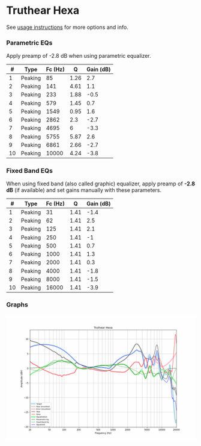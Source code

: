 # Truthear Hexa
See [usage instructions](https://github.com/jaakkopasanen/AutoEq#usage) for more options and info.

### Parametric EQs
Apply preamp of -2.8 dB when using parametric equalizer.

|   # | Type    |   Fc (Hz) |    Q |   Gain (dB) |
|-----|---------|-----------|------|-------------|
|   1 | Peaking |        85 | 1.26 |         2.7 |
|   2 | Peaking |       141 | 4.61 |         1.1 |
|   3 | Peaking |       233 | 1.88 |        -0.5 |
|   4 | Peaking |       579 | 1.45 |         0.7 |
|   5 | Peaking |      1549 | 0.95 |         1.6 |
|   6 | Peaking |      2862 | 2.3  |        -2.7 |
|   7 | Peaking |      4695 | 6    |        -3.3 |
|   8 | Peaking |      5755 | 5.87 |         2.6 |
|   9 | Peaking |      6861 | 2.66 |        -2.7 |
|  10 | Peaking |     10000 | 4.24 |        -3.8 |

### Fixed Band EQs
When using fixed band (also called graphic) equalizer, apply preamp of **-2.8 dB** (if available) and set gains manually with these parameters.

|   # | Type    |   Fc (Hz) |    Q |   Gain (dB) |
|-----|---------|-----------|------|-------------|
|   1 | Peaking |        31 | 1.41 |        -1.4 |
|   2 | Peaking |        62 | 1.41 |         2.5 |
|   3 | Peaking |       125 | 1.41 |         2.1 |
|   4 | Peaking |       250 | 1.41 |        -1   |
|   5 | Peaking |       500 | 1.41 |         0.7 |
|   6 | Peaking |      1000 | 1.41 |         1.3 |
|   7 | Peaking |      2000 | 1.41 |         0.3 |
|   8 | Peaking |      4000 | 1.41 |        -1.8 |
|   9 | Peaking |      8000 | 1.41 |        -1.5 |
|  10 | Peaking |     16000 | 1.41 |        -3.9 |

### Graphs
![](./Truthear%20Hexa.png)
